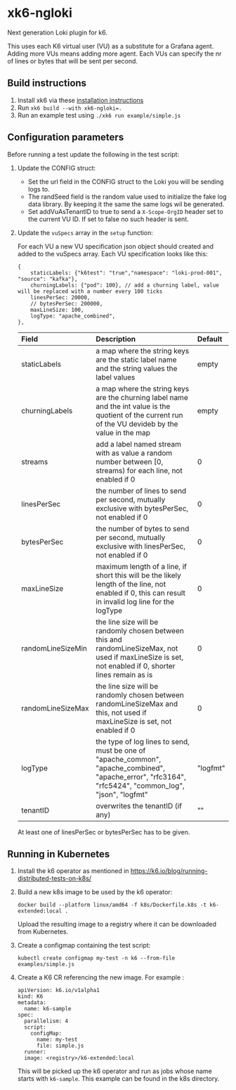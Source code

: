 # xk6-ngloki
Next generation Loki plugin for k6.

 This uses each K6 virtual user (VU) as a substitute for a Grafana agent. Adding more VUs means adding more agent.
 Each VUs can specify the nr of lines or bytes that will be sent per second.

## Build instructions

1. Install xk6 via these [installation instructions](https://github.com/grafana/xk6#install-xk6)
2. Run `xk6 build --with xk6-ngloki=.`
3. Run an example test using `./xk6 run example/simple.js`

## Configuration parameters

Before running a test update the following in the test script:

1. Update the CONFIG struct:
   * Set the url field in the CONFIG struct to the Loki you will be sending logs to.
   * The randSeed field is the random value used to initialize the fake log data library. By keeping it the same the same logs wil be generated.
   * Set addVuAsTenantID to true to send a `X-Scope-OrgID` header set to the current VU ID. If set to false no such header is sent.
2. Update the `vuSpecs` array in the `setup` function:

   For each VU a new VU specification json object should created and added to the vuSpecs array. Each VU specification looks like this:

   ```
   {
       staticLabels: {"k6test": "true","namespace": "loki-prod-001", "source": "kafka"},
       churningLabels: {"pod": 100}, // add a churning label, value will be replaced with a number every 100 ticks
       linesPerSec: 20000,
       // bytesPerSec: 200000,
       maxLineSize: 100,
       logType: "apache_combined",
   },
   ```

   | Field             | Description                                                                                                                                            | Default   |
   | :---------------- | :----------------------------------------------------------------------------------------------------------------------------------------------------- | :-------- |
   | staticLabels      | a map where the string keys are the static label name and the string values the label values                                                           | empty     |
   | churningLabels    | a map where the string keys are the churning label name and the int value is the quotient of the current run of the VU devideb by the value in the map | empty     |
   | streams           | add a label named stream with as value a random number between [0, streams) for each line, not enabled if 0                                            | 0         |
   | linesPerSec       | the number of lines to send per second, mutually exclusive with bytesPerSec, not enabled if 0                                                          | 0         |
   | bytesPerSec       | the number of bytes to send per second, mutually exclusive with linesPerSec, not enabled if 0                                                          | 0         |
   | maxLineSize       | maximum length of a line, if short this will be the likely length of the line, not enabled if 0, this can result in invalid log line for the logType   | 0         |
   | randomLineSizeMin | the line size will be randomly chosen between this and randomLineSizeMax, not used if maxLineSize is set, not enabled if 0, shorter lines remain as is | 0         |
   | randomLineSizeMax | the line size will be randomly chosen between randomLineSizeMax and this, not used if maxLineSize is set, not enabled if 0                             | 0         |
   | logType           | the type of log lines to send, must be one of "apache_common", "apache_combined", "apache_error", "rfc3164", "rfc5424", "common_log", "json", "logfmt" | "logfmt"  |
   | tenantID          | overwrites the tenantID (if any)                                                                                                                       | ""        |

   At least one of linesPerSec or bytesPerSec has to be given.


## Running in Kubernetes

1. Install the k6 operator as mentioned in https://k6.io/blog/running-distributed-tests-on-k8s/

2. Build a new k8s image to be used by the k6 operator:

   ```
   docker build --platform linux/amd64 -f k8s/Dockerfile.k8s -t k6-extended:local .
   ```

   Upload the resulting image to a registry where it can be downloaded from Kubernetes.

3. Create a configmap containing the test script:

   ```
   kubectl create configmap my-test -n k6 --from-file examples/simple.js
   ```

4. Create a K6 CR referencing the new image. For example :

   ```
   apiVersion: k6.io/v1alpha1
   kind: K6
   metadata:
     name: k6-sample
   spec:
     parallelism: 4
     script:
       configMap:
         name: my-test
         file: simple.js
     runner:
     image: <registry>/k6-extended:local
   ```

   This will be picked up the k6 operator and run as jobs whose name starts with `k6-sample`. This example can be found in the k8s directory.